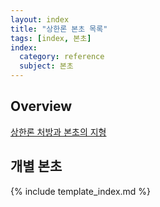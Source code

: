 ```yaml
---
layout: index
title: "상한론 본초 목록"
tags: [index, 본초]
index:
  category: reference
  subject: 본초
---
```


## Overview

[상한론 처방과 본초의 지형]( {{site.baseurl}}/lecture/2018/03/herb_network )


## 개별 본초

{% include template_index.md %}
